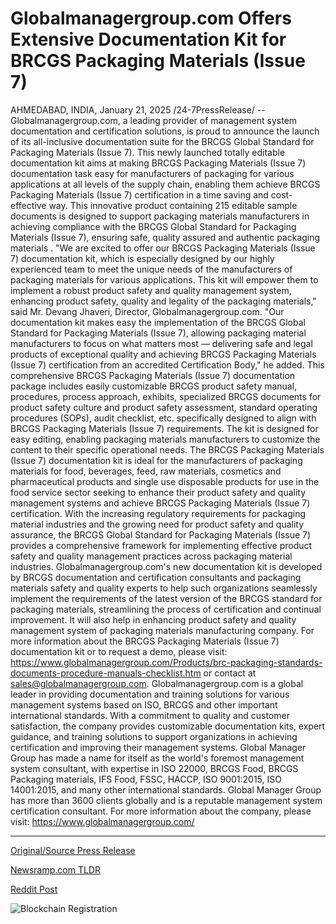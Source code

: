 # Globalmanagergroup.com Offers Extensive Documentation Kit for BRCGS Packaging Materials (Issue 7)

AHMEDABAD, INDIA, January 21, 2025 /24-7PressRelease/ -- Globalmanagergroup.com, a leading provider of management system documentation and certification solutions, is proud to announce the launch of its all-inclusive documentation suite for the BRCGS Global Standard for Packaging Materials (Issue 7). This newly launched totally editable documentation kit aims at making BRCGS Packaging Materials (Issue 7) documentation task easy for manufacturers of packaging for various applications at all levels of the supply chain, enabling them achieve BRCGS Packaging Materials (Issue 7) certification in a time saving and cost-effective way. This innovative product containing 215 editable sample documents is designed to support packaging materials manufacturers in achieving compliance with the BRCGS Global Standard for Packaging Materials (Issue 7), ensuring safe, quality assured and authentic packaging materials .   "We are excited to offer our BRCGS Packaging Materials (Issue 7) documentation kit, which is especially designed by our highly experienced team to meet the unique needs of the manufacturers of packaging materials for various applications. This kit will empower them to implement a robust product safety and quality management system, enhancing product safety, quality and legality of the packaging materials," said Mr. Devang Jhaveri, Director, Globalmanagergroup.com. "Our documentation kit makes easy the implementation of the BRCGS Global Standard for Packaging Materials (Issue 7), allowing packaging material manufacturers to focus on what matters most — delivering safe and legal products of exceptional quality and achieving BRCGS Packaging Materials (Issue 7) certification from an accredited Certification Body," he added.  This comprehensive BRCGS Packaging Materials (Issue 7) documentation package includes easily customizable BRCGS product safety manual, procedures, process approach, exhibits, specialized BRCGS documents for product safety culture and product safety assessment, standard operating procedures (SOPs), audit checklist, etc. specifically designed to align with BRCGS Packaging Materials (Issue 7) requirements. The kit is designed for easy editing, enabling packaging materials manufacturers to customize the content to their specific operational needs. The BRCGS Packaging Materials (Issue 7) documentation kit is ideal for the manufacturers of packaging materials for food, beverages, feed, raw materials, cosmetics and pharmaceutical products and single use disposable products for use in the food service sector seeking to enhance their product safety and quality management systems and achieve BRCGS Packaging Materials (Issue 7) certification.   With the increasing regulatory requirements for packaging material industries and the growing need for product safety and quality assurance, the BRCGS Global Standard for Packaging Materials (Issue 7) provides a comprehensive framework for implementing effective product safety and quality management practices across packaging material industries. Globalmanagergroup.com's new documentation kit is developed by BRCGS documentation and certification consultants and packaging materials safety and quality experts to help such organizations seamlessly implement the requirements of the latest version of the BRCGS standard for packaging materials, streamlining the process of certification and continual improvement. It will also help in enhancing product safety and quality management system of packaging materials manufacturing company.   For more information about the BRCGS Packaging Materials (Issue 7) documentation kit or to request a demo, please visit: https://www.globalmanagergroup.com/Products/brc-packaging-standards-documents-procedure-manuals-checklist.htm or contact at sales@globalmanagergroup.com.  Globalmanagergroup.com is a global leader in providing documentation and training solutions for various management systems based on ISO, BRCGS and other important international standards. With a commitment to quality and customer satisfaction, the company provides customizable documentation kits, expert guidance, and training solutions to support organizations in achieving certification and improving their management systems. Global Manager Group has made a name for itself as the world's foremost management system consultant, with expertise in ISO 22000, BRCGS Food, BRCGS Packaging materials, IFS Food, FSSC, HACCP, ISO 9001:2015, ISO 14001:2015, and many other international standards. Global Manager Group has more than 3600 clients globally and is a reputable management system certification consultant. For more information about the company, please visit: https://www.globalmanagergroup.com/ 

---

[Original/Source Press Release](https://www.24-7pressrelease.com/press-release/518520/globalmanagergroupcom-offers-extensive-documentation-kit-for-brcgs-packaging-materials-issue-7)
                    

[Newsramp.com TLDR](https://newsramp.com/curated-news/globalmanagergroup-com-launches-documentation-kit-for-brcgs-global-standard-for-packaging-materials-issue-7/cb15f85655dbcc66edb3b4f31783aa85) 

 



[Reddit Post](https://www.reddit.com/r/newsramp/comments/1i6dxtd/globalmanagergroupcom_launches_documentation_kit/) 



![Blockchain Registration](https://cdn.newsramp.app/24-7PressRelease/qrcode/251/21/jolt714Q.webp)